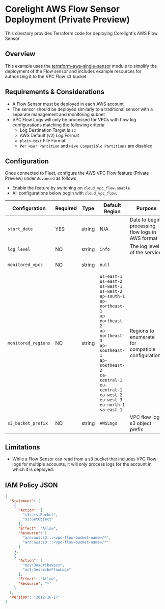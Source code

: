 # Corelight AWS Flow Sensor Deployment (Private Preview)

This directory provides Terraform code for deploying Corelight's AWS Flow Sensor

## Overview

This example uses the [terraform-aws-single-sensor](https://github.com/corelight/terraform-aws-single-sensor) module 
to simplify the deployment of the Flow sensor and includes example resources for authorizing it to the VPC Flow s3 bucket.

## Requirements & Considerations
* A Flow Sensor must be deployed in each AWS account
* The sensor should be deployed similarly to a traditional sensor with a separate management and monitoring subnet
* VPC Flow Logs will only be processed for VPCs with flow log configurations matching the following criteria:
  * Log Destination Target is `s3` 
  * AWS Default (v2) Log Format
  * `plain-text` File Format
  * `Per Hour Partition` and `Hive Compatible Partitions` are disabled

## Configuration 
Once connected to Fleet, configure the AWS VPC Flow feature (Private Preview) under `Advanced` as follows
* Enable the feature by switching on `cloud_vpc_flow.enable`
* All configurations below begin with `cloud_vpc_flow.`

| Configuration       | Required | Type   | Default Region                                                                                                                                                                                                                                                                               | Purpose                                                     | Example                 |
|---------------------|----------|--------|----------------------------------------------------------------------------------------------------------------------------------------------------------------------------------------------------------------------------------------------------------------------------------------------|-------------------------------------------------------------|-------------------------|
| `start_date`        | YES      | string | N/A                                                                                                                                                                                                                                                                                          | Date to begin processing<br/>flow logs in AWS format        | `2025/06/01`            |
| `log_level`         | NO       | string | `info`                                                                                                                                                                                                                                                                                       | The log level of the service                                | `debug` to troubleshoot |
| `monitored_vpcs`    | NO       | string | `null`                                                                                                                                                                                                                                                                                       |                                                             | `vpc-12345,vpc-54321`   |
| `monitored_regions` | NO       | string | `us-east-1`<br/>`us-east-2`<br/>`us-west-1`<br/>`us-west-2`<br/>`ap-south-1`<br/>`ap-northeast-1`<br/>`ap-northeast-2`<br/>`ap-northeast-3`<br/>`ap-southeast-1`<br/>`ap-southeast-2`<br/>`ca-central-1`<br/>`eu-central-1`<br/>`eu-west-2`<br/>`eu-west-3`<br/>`eu-north-1`<br/>`sa-east-1` | Regions to enumerate<br/>for compatible <br/>configurations | `us-east-1,us-east2`    |
| `s3_bucket_prefix`  | NO       | string | `AWSLogs`                                                                                                                                                                                                                                                                                    | VPC flow log s3 object prefix                               | `AWSLogs`               |

## Limitations
* While a Flow Sensor can read from a s3 bucket that includes VPC Flow logs for multiple accounts, it will only process
    logs for the account in which it is deployed.

## IAM Policy JSON
```json
{
  "Statement": [
    {
      "Action": [
        "s3:ListBucket",
        "s3:GetObject"
      ],
      "Effect": "Allow",
      "Resource": [
        "arn:aws:s3:::<vpc-flow-bucket-name>/*",
        "arn:aws:s3:::<vpc-flow-bucket-name>/*"
      ]
    },
    {
      "Action": [
        "ec2:DescribeVpcs",
        "ec2:DescribeFlowLogs"
      ],
      "Effect": "Allow",
      "Resource": "*"
    }
  ],
  "Version": "2012-10-17"
}
```